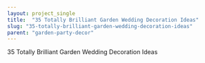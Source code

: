 ```yaml
---
layout: project_single
title:  "35 Totally Brilliant Garden Wedding Decoration Ideas"
slug: "35-totally-brilliant-garden-wedding-decoration-ideas"
parent: "garden-party-decor"
---
```

35 Totally Brilliant Garden Wedding Decoration Ideas